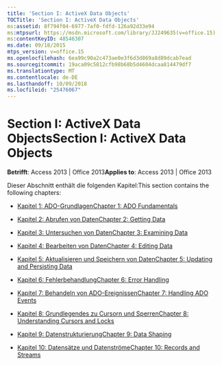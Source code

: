 ```yaml
---
title: 'Section I: ActiveX Data Objects'
TOCTitle: 'Section I: ActiveX Data Objects'
ms:assetid: 8f794f04-6977-7af0-fdfd-126a92d33e94
ms:mtpsurl: https://msdn.microsoft.com/library/JJ249635(v=office.15)
ms:contentKeyID: 48546307
ms.date: 09/18/2015
mtps_version: v=office.15
ms.openlocfilehash: 6ea99c90a2c473ae0e3f6d3d869a8d89dcab7ead
ms.sourcegitcommit: 19aca09c5812cfb98b68b5d4604dcaa814479df7
ms.translationtype: MT
ms.contentlocale: de-DE
ms.lasthandoff: 10/09/2018
ms.locfileid: "25476067"
---
```

# <a name="section-i-activex-data-objects"></a><span data-ttu-id="3ba85-102">Section I: ActiveX Data Objects</span><span class="sxs-lookup"><span data-stu-id="3ba85-102">Section I: ActiveX Data Objects</span></span>


<span data-ttu-id="3ba85-103">**Betrifft**: Access 2013 | Office 2013</span><span class="sxs-lookup"><span data-stu-id="3ba85-103">**Applies to**: Access 2013 | Office 2013</span></span>

<span data-ttu-id="3ba85-104">Dieser Abschnitt enthält die folgenden Kapitel:</span><span class="sxs-lookup"><span data-stu-id="3ba85-104">This section contains the following chapters:</span></span>

  - [<span data-ttu-id="3ba85-105">Kapitel 1: ADO-Grundlagen</span><span class="sxs-lookup"><span data-stu-id="3ba85-105">Chapter 1: ADO Fundamentals</span></span>](chapter-1-ado-fundamentals.md)

  - [<span data-ttu-id="3ba85-106">Kapitel 2: Abrufen von Daten</span><span class="sxs-lookup"><span data-stu-id="3ba85-106">Chapter 2: Getting Data</span></span>](chapter-2-getting-data.md)

  - [<span data-ttu-id="3ba85-107">Kapitel 3: Untersuchen von Daten</span><span class="sxs-lookup"><span data-stu-id="3ba85-107">Chapter 3: Examining Data</span></span>](chapter-3-examining-data.md)

  - [<span data-ttu-id="3ba85-108">Kapitel 4: Bearbeiten von Daten</span><span class="sxs-lookup"><span data-stu-id="3ba85-108">Chapter 4: Editing Data</span></span>](chapter-4-editing-data.md)

  - [<span data-ttu-id="3ba85-109">Kapitel 5: Aktualisieren und Speichern von Daten</span><span class="sxs-lookup"><span data-stu-id="3ba85-109">Chapter 5: Updating and Persisting Data</span></span>](chapter-5-updating-and-persisting-data.md)

  - [<span data-ttu-id="3ba85-110">Kapitel 6: Fehlerbehandlung</span><span class="sxs-lookup"><span data-stu-id="3ba85-110">Chapter 6: Error Handling</span></span>](chapter-6-error-handling.md)

  - [<span data-ttu-id="3ba85-111">Kapitel 7: Behandeln von ADO-Ereignissen</span><span class="sxs-lookup"><span data-stu-id="3ba85-111">Chapter 7: Handling ADO Events</span></span>](chapter-7-handling-ado-events.md)

  - [<span data-ttu-id="3ba85-112">Kapitel 8: Grundlegendes zu Cursorn und Sperren</span><span class="sxs-lookup"><span data-stu-id="3ba85-112">Chapter 8: Understanding Cursors and Locks</span></span>](chapter-8-understanding-cursors-and-locks.md)

  - [<span data-ttu-id="3ba85-113">Kapitel 9: Datenstrukturierung</span><span class="sxs-lookup"><span data-stu-id="3ba85-113">Chapter 9: Data Shaping</span></span>](chapter-9-data-shaping.md)

  - [<span data-ttu-id="3ba85-114">Kapitel 10: Datensätze und Datenströme</span><span class="sxs-lookup"><span data-stu-id="3ba85-114">Chapter 10: Records and Streams</span></span>](chapter-10-records-and-streams.md)

